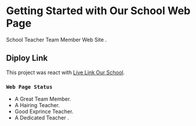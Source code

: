 # Getting Started with Our School Web Page

School Teacher Team Member Web Site .

## Diploy Link

This project was react with [Live Link Our School](https://upbeat-wiles-a27a0e.netlify.app/).

### `Web Page Status`

- A Great Team Member.
- A Hairing Teacher.
- Good Exprince Teacher.
- A Dedicated Teacher .